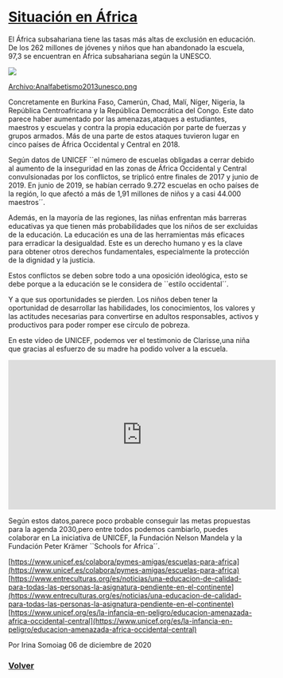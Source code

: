 # [Situación en África](https://javier-dlap.github.io/EducacionDeCalidad/pages/SituacionEnAfrica)

El África subsahariana tiene las tasas más altas de exclusión en educación. De los 262 millones de jóvenes y niños que han abandonado la escuela, 97,3 se encuentran en África subsahariana según la UNESCO.

![](https://javier-dlap.github.io/EducacionDeCalidad/images/Africa.jpg)

[Archivo:Analfabetismo2013unesco.png](https://commons.wikimedia.org/wiki/File:Analfabetismo2013unesco.png#/media/Archivo:Analfabetismo2013unesco.png)

Concretamente en Burkina Faso, Camerún, Chad, Malí, Níger, Nigeria, la República Centroafricana y la República Democrática del Congo.
Este dato parece haber aumentado por las amenazas,ataques a estudiantes, maestros y escuelas y contra la propia educación por parte de fuerzas y grupos armados.
Más de una parte de estos ataques tuvieron lugar en cinco países de África Occidental y Central en 2018.

Según datos de UNICEF ``el número de escuelas obligadas a cerrar debido al aumento de la inseguridad en las zonas de África Occidental y Central convulsionadas por los conflictos, se triplicó entre finales de 2017 y junio de 2019. En junio de 2019, se habían cerrado 9.272 escuelas en ocho países de la región, lo que afectó a más de 1,91 millones de niños y a casi 44.000 maestros´´.

Además, en la mayoría de las regiones, las niñas enfrentan más barreras educativas ya que tienen más probabilidades que los niños de ser excluidas de la educación. 
La educación es una de las herramientas más eficaces para erradicar la desigualdad. Este es un derecho humano y es la clave para obtener otros derechos fundamentales, especialmente la protección de la dignidad y la justicia.

Estos conflictos se deben sobre todo a una oposición ideológica, esto se debe porque a la educación se le considera de ``estilo occidental´´. 

Y a que sus oportunidades se pierden. Los niños deben tener la oportunidad de desarrollar las habilidades, los conocimientos, los valores y las actitudes necesarias para convertirse en adultos responsables, activos y productivos para poder romper ese círculo de pobreza.

En este vídeo de UNICEF, podemos ver el testimonio de Clarisse,una niña que gracias al esfuerzo de su madre ha podido volver a la escuela.

<iframe width="538" height="300" src="https://www.youtube.com/embed/GimIJLT8VrI" frameborder="0" allow="accelerometer; autoplay; clipboard-write; encrypted-media; gyroscope; picture-in-picture" allowfullscreen></iframe>

Según estos datos,parece poco probable conseguir las metas propuestas para la agenda 2030,pero entre todos podemos cambiarlo, puedes colaborar en La iniciativa de UNICEF, la Fundación Nelson Mandela y la Fundación Peter Krämer ``Schools for Africa´´.

[https://www.unicef.es/colabora/pymes-amigas/escuelas-para-africa](https://www.unicef.es/colabora/pymes-amigas/escuelas-para-africa)
[https://www.entreculturas.org/es/noticias/una-educacion-de-calidad-para-todas-las-personas-la-asignatura-pendiente-en-el-continente](https://www.entreculturas.org/es/noticias/una-educacion-de-calidad-para-todas-las-personas-la-asignatura-pendiente-en-el-continente)
[https://www.unicef.org/es/la-infancia-en-peligro/educacion-amenazada-africa-occidental-central](https://www.unicef.org/es/la-infancia-en-peligro/educacion-amenazada-africa-occidental-central)

Por Irina Somoiag 06 de diciembre de 2020

### [Volver](https://javier-dlap.github.io/EducacionDeCalidad/) 